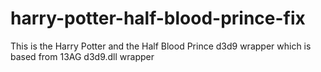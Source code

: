 # harry-potter-half-blood-prince-fix
This is the Harry Potter and the Half Blood Prince d3d9 wrapper which is based from 13AG d3d9.dll wrapper

